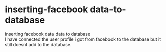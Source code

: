 # inserting-facebook data-to-database
inserting facebook data data to database<br>
I have connected the user profile i got  from facebook to the database but it still doesnt add to the database.
